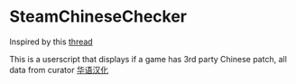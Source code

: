 # SteamChineseChecker
Inspired by this [thread](https://steamcn.com/t503313-1-1)

This is a userscript that displays if a game has 3rd party Chinese patch, all data from curator [华语汉化](https://store.steampowered.com/curator/31318556/)